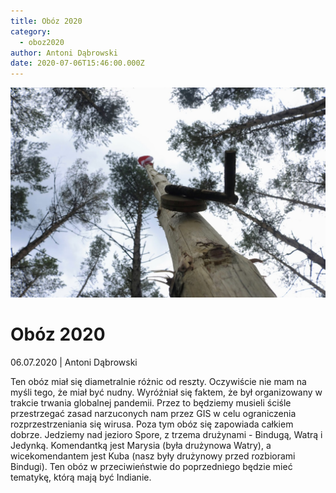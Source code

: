 ```yaml
---
title: Obóz 2020
category:
  - oboz2020
author: Antoni Dąbrowski
date: 2020-07-06T15:46:00.000Z
---
```

![Zdjęcie masztu](_mg_1392.jpg)

# Obóz 2020

06.07.2020 | Antoni Dąbrowski

Ten obóz miał się diametralnie różnic od reszty. Oczywiście nie mam na myśli tego, że miał być nudny. Wyróżniał się faktem, że był organizowany w trakcie trwania globalnej pandemii. Przez to będziemy musieli ściśle przestrzegać zasad narzuconych nam przez GIS w celu ograniczenia rozprzestrzeniania się wirusa. Poza tym obóz się zapowiada całkiem dobrze. Jedziemy nad jezioro Spore, z trzema drużynami - Bindugą, Watrą i Jedynką. Komendantką jest Marysia (była drużynowa Watry), a wicekomendantem jest Kuba (nasz były drużynowy przed rozbiorami Bindugi). Ten obóz w przeciwieństwie do poprzedniego będzie mieć tematykę, którą mają być Indianie.